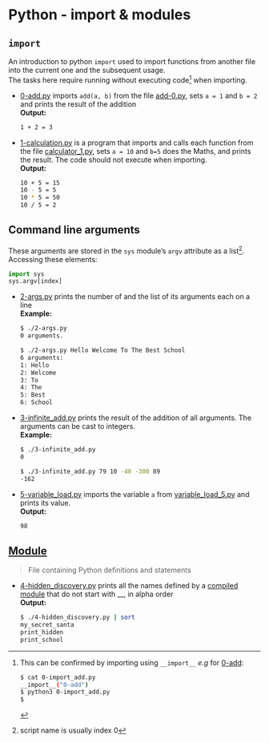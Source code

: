 # Python - import & modules

## `import`

An introduction to python `import` used to import functions from another file into the current one and the subsequent usage.  
The tasks here require running without executing code[^2] when importing.

* [0-add.py](./0-add.py) imports `add(a, b)` from the file [add-0.py](./add_0.py), sets `a = 1` and `b = 2` and prints the result of the addition  
**Output:**

  ```bash  
  1 + 2 = 3
  ```

* [1-calculation.py](./1-calculation.py) is a program that imports and calls each function from the file [calculator_1.py](./calculator_1.py), sets `a = 10` and `b=5` does the Maths, and prints the result. The code should not execute when importing.  
**Output:**

  ```bash
  10 + 5 = 15
  10 - 5 = 5
  10 * 5 = 50
  10 / 5 = 2
  ```

## Command line arguments

These arguments are stored in the `sys` module’s `argv` attribute as a list[^1].
Accessing these elements:

```python
import sys
sys.argv[index]
```

* [2-args.py](./2-args.py) prints the number of and the list of its arguments each on a line  
**Example:**

  ```bash
  $ ./2-args.py 
  0 arguments.

  $ ./2-args.py Hello Welcome To The Best School
  6 arguments:
  1: Hello
  2: Welcome
  3: To
  4: The
  5: Best
  6: School
  ```

* [3-infinite_add.py](./3-infinite_add.py) prints the result of the addition of all arguments. The arguments can be cast to integers.  
**Example:**

  ```bash
  $ ./3-infinite_add.py
  0

  $ ./3-infinite_add.py 79 10 -40 -300 89 
  -162
  ```

* [5-variable_load.py](./5-variable_load.py) imports the variable `a` from [variable_load_5.py](./variable_load_5.py) and prints its value.  
**Output:**

  ```bash
  98
  ```

## [Module](https://docs.python.org/3.8/tutorial/modules.html)
>
> File containing Python definitions and statements

* [4-hidden_discovery.py](./4-hidden_discovery.py) prints all the names defined by a [compiled module](https://github.com/holbertonschool/0x02.py/raw/master/hidden_4.pyc) that do not start with __, in alpha order  
**Output:**

  ```bash
  $ ./4-hidden_discovery.py | sort
  my_secret_santa
  print_hidden
  print_school
  ```

[^1]: script name is usually index 0  
[^2]: This can be confirmed by importing using `__import__`  _e.g_ for [0-add](./0-add.py):

    ```bash
    $ cat 0-import_add.py
	__import__("0-add")
	$ python3 0-import_add.py
	$
	```
